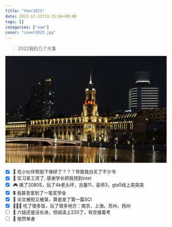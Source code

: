 ```yaml
---
title: "Year2023"
date: 2022-12-31T13:15:04+08:00
tags: []
categories: ["sum"]
cover: "cover2023.jpg"
---
```

> 2022我的几个大事
<!--more-->

![cover](res/cover2023.jpg)

* [x] :tophat: 在小伙伴帮助下保研了？？？导致我白买了不少书
* [x] :money_with_wings: 实习拿工资了, 感谢学长把我捞到intel
* [x] :video_game: 换了2080S，玩了4k老头环，古墓11，巫师3，gta5线上突突突
* [x] :heavy_dollar_sign: 我甚至拿到了一笔奖学金
* [x] :bookmark_tabs: 论文被拒又被录，算是发了第一篇SCI
* [x] :people_holding_hands: 吃了很多饭，玩了很多地方：南京，上海，苏州，扬州
* [ ] :clown_face: 六级还是没长进，但阅读上220了，有空接着考
* [ ] :dog: 依然单身
